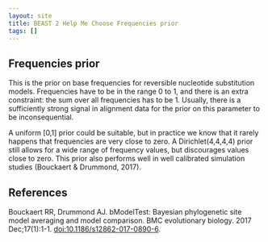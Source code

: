```yaml
---
layout: site
title: BEAST 2 Help Me Choose Frequencies prior
tags: []
---
```


## Frequencies prior

This is the prior on base frequencies for reversible nucleotide substitution models. 
Frequencies have to be in the range 0 to 1, and there is an extra constraint: the sum over all frequencies has to be 1.
Usually, there is a sufficiently strong signal in alignment data for the prior on this parameter to be inconsequential.

A uniform [0,1] prior could be suitable, but in practice we know that it rarely happens that frequencies are very close to zero.
A Dirichlet(4,4,4,4) prior still allows for a wide range of frequency values, but discourages values close to zero.
This prior also performs well in well calibrated simulation studies (Bouckaert & Drummond, 2017).

## References

Bouckaert RR, Drummond AJ. bModelTest: Bayesian phylogenetic site model averaging and model comparison. BMC evolutionary biology. 2017 Dec;17(1):1-1. <a href="http://doi.org/10.1186/s12862-017-0890-6">doi:10.1186/s12862-017-0890-6</a>.

